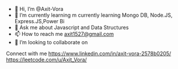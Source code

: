 - 👋 Hi, I’m @Axit-Vora
- 🌱 I’m currently learning m currently learning Mongo DB, Node.JS, Express.JS,Power Bi
- 💬 Ask me about Javascript and Data Structures
- 📫 How to reach me axit1527@gmail.com
- 💞️ I’m looking to collaborate on

Connect with me
https://www.linkedin.com/in/axit-vora-2578b0205/
https://leetcode.com/u/Axit_Vora/



<!---
Axit-Vora/Axit-Vora is a ✨ special ✨ repository because its `README.md` (this file) appears on your GitHub profile.
You can click the Preview link to take a look at your changes.
--->
